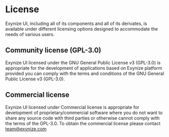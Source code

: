 # License

Exynize UI, including all of its components and all of its derivates, is available under different licensing options designed to accommodate the needs of various users.

## Community license (GPL-3.0)

Exynize UI licensed under the GNU General Public License v3 (GPL-3.0) is appropriate for the development
of applications based on Exynize platform provided you can comply with the terms and conditions
of the GNU General Public License v3 (GPL-3.0).

## Commercial license

Exynize UI licensed under Commercial license is appropriate for development of proprietary/commercial
software where you do not want to share any source code with third parties or otherwise cannot comply with the terms
of the GPL-3.0.
To obtain the commercial license please contact team@exynize.com
